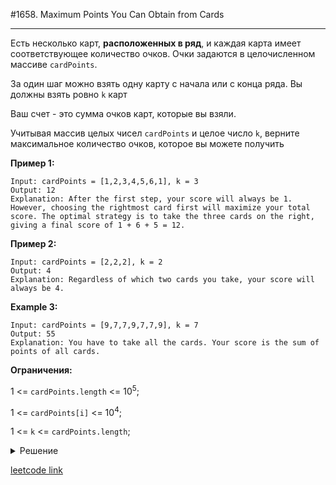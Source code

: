 #1658. Maximum Points You Can Obtain from Cards

---

Есть несколько карт, **расположенных в ряд**, и каждая карта имеет соответствующее количество очков. Очки задаются в целочисленном массиве `cardPoints`.

За один шаг можно взять одну карту с начала или с конца ряда. Вы должны взять ровно `k` карт

Ваш счет - это сумма очков карт, которые вы взяли.

Учитывая массив целых чисел `cardPoints` и целое число `k`, верните максимальное количество очков, которое вы можете получить

**Пример 1:**

```
Input: cardPoints = [1,2,3,4,5,6,1], k = 3
Output: 12
Explanation: After the first step, your score will always be 1. However, choosing the rightmost card first will maximize your total score. The optimal strategy is to take the three cards on the right, giving a final score of 1 + 6 + 5 = 12.
```

**Пример 2:**

```
Input: cardPoints = [2,2,2], k = 2
Output: 4
Explanation: Regardless of which two cards you take, your score will always be 4.
```

**Example 3:**

```
Input: cardPoints = [9,7,7,9,7,7,9], k = 7
Output: 55
Explanation: You have to take all the cards. Your score is the sum of points of all cards.
```

**Ограничения:**

1 <= `cardPoints.length` <= 10<sup>5</sup>;

1 <= `cardPoints[i]` <= 10<sup>4</sup>;

1 <= `k` <= `cardPoints.length`;

<details>

<summary> Решение </summary>

Рассмотрим **Пример 1**. Мы должны взять `k` карт сначала или конца.

Возможно, это первые `k`:

[**1**, **2**, **3**, ~~4~~, ~~5~~, ~~6~~, ~~1~~]

Или первые `k`-1 + последняя n:

[**1**, **2**, ~~3~~, ~~4~~, ~~5~~, ~~6~~, **1**]

Или первые k-2 + последние n-1, n:

[**1**, ~~2~~, ~~3~~, ~~4~~, ~~5~~, **6**, **1**]

Или последние `n-(k-1)`, `n-(k-2)`, `n -(k-3)`:

[~~1~~, ~~2~~, ~~3~~, ~~4~~, **5**, **6**, **1**]

Думаю, что закономерность понятна.

Найдём сумму первых k карт:

```ts
let curSum: number = 0;
for (let i: number = 0; i < k; i++) {
  curSum += cardPoints[i];
}
```

Добавим переменную для хранения максимальной суммы k карт:

```ts
let maxSum: number = curSum;
```

В цикле уменьшаем на одну карту слева и добавляем одну карту справа. Сравниваем с текущим максимумом. По окончании цикла возвращаем максимальное значение

```ts
for (let i = k - 1; i >= 0; i--) {
  const j = cardPoints.length - k + i;
  curSum = curSum - cardPoints[i] + cardPoints[j];
  maxSum = Math.max(maxSum, curSum);
}
```

Весь алгоритм выглядит так:

```ts
/**
 * @param {number[]} cardPoints
 * @param {number} k
 * @return {number}
 */
const maxScore = function (cardPoints: number[], k: number): number {
  let curSum: number = 0;
  for (let i: number = 0; i < k; i++) {
    curSum += cardPoints[i];
  }
  let maxSum: number = curSum;
  for (let i = k - 1; i >= 0; i--) {
    const j = cardPoints.length - k + i;
    curSum = curSum - cardPoints[i] + cardPoints[j];
    maxSum = Math.max(maxSum, curSum);
  }

  return maxSum;
};
```

</details>

[leetcode link](https://leetcode.com/problems/maximum-points-you-can-obtain-from-cards/)
